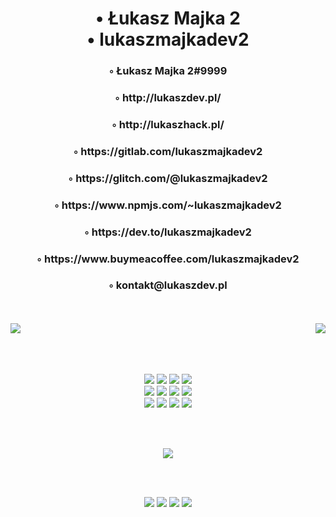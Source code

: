 <!--lukaszmajkadev2-->

<h1 align="center">• Łukasz Majka 2<br>• lukaszmajkadev2</h1>
<h3 align="center">◦ Łukasz Majka 2#9999</h3>
<h3 align="center">◦ http://lukaszdev.pl/</h3>
<h3 align="center">◦ http://lukaszhack.pl/</h3>
<h3 align="center">◦ https://gitlab.com/lukaszmajkadev2</h3>
<h3 align="center">◦ https://glitch.com/@lukaszmajkadev2</h3>
<h3 align="center">◦ https://www.npmjs.com/~lukaszmajkadev2</h3>
<h3 align="center">◦ https://dev.to/lukaszmajkadev2</h3>
<h3 align="center">◦ https://www.buymeacoffee.com/lukaszmajkadev2</h3>
<h3 align="center">◦ kontakt@lukaszdev.pl</h3>
<br>
<br>

<img align="right" src="https://github-readme-stats.vercel.app/api?username=lukaszmajkadev2&show_icons=true&locale=pl&theme=white"/>

<img align="center" src="https://github-readme-stats.vercel.app/api/top-langs?username=lukaszmajkadev2&show_icons=true&locale=pl&layout=compact&theme=white"/>
<br>
<br>
<br>
<br>

<p align="center">
<img src="https://img.shields.io/badge/html-white.svg?&style=for-the-badge&logo=html5&logoColor=000000"/>
<img src="https://img.shields.io/badge/javascript-white.svg?&style=for-the-badge&logo=javascript&logoColor=000000"/>
<img src="https://img.shields.io/badge/typescript-white.svg?&style=for-the-badge&logo=typescript&logoColor=000000"/>
<img src="https://img.shields.io/badge/java-white.svg?&style=for-the-badge&logo=java&logoColor=000000"/><br>
<img src="https://img.shields.io/badge/react-white.svg?&style=for-the-badge&logo=react&logoColor=000000"/>
<img src="https://img.shields.io/badge/python-white.svg?&style=for-the-badge&logo=python&logoColor=000000"/>
<img src="https://img.shields.io/badge/lua-white.svg?&style=for-the-badge&logo=lua&logoColor=000000"/>
<img src="https://img.shields.io/badge/c-white.svg?&style=for-the-badge&logo=c&logoColor=000000"/><br>
<img src="https://img.shields.io/badge/mysql-white.svg?&style=for-the-badge&logo=mysql&logoColor=000000"/>
<img src="https://img.shields.io/badge/postgresql-white.svg?&style=for-the-badge&logo=postgresql&logoColor=000000"/>
<img src="https://img.shields.io/badge/mongodb-white.svg?&style=for-the-badge&logo=mongodb&logoColor=000000"/>
<img src="https://img.shields.io/badge/oracle-white.svg?&style=for-the-badge&logo=oracle&logoColor=000000"/>
</p>
<br>
<br>

<p align="center">
<img src="https://discord.c99.nl/widget/theme-4/910909326623924234.png"/>
</p>
<br>
<br>

<p align="center">
<img src="https://img.shields.io/github/followers/lukaszmajkadev2?style=social"/>
<img src="https://img.shields.io/twitch/status/lukaszmajka?style=social"/>
<img src="https://img.shields.io/twitter/follow/ukasz89989598?style=social"/>
<img src="https://img.shields.io/youtube/channel/subscribers/UCzev9mrpe_K9KF_4UTYQrSw?style=social"/>
</p>

<!--lukaszmajkadev2/README.md-->
